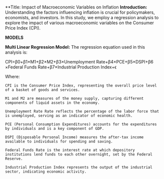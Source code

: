 



**Title: Impact of Macroeconomic Variables on Inflation
**Introduction:**
Understanding the factors influencing inflation is crucial for policymakers, economists, and investors. In this study, we employ a regression analysis to explore the impact of various macroeconomic variables on the Consumer Price Index (CPI). 

**MODELS**

**Multi Linear Regression Model:**
The regression equation used in this analysis is:

CPI=β0​+β1​×M1+β2​×M2+β3​×Unemployment Rate+β4​×PCE+β5​×DSPI+β6​×Federal Funds Rate+β7​×Industrial Production Index+ϵ

Where:

    CPI is the Consumer Price Index, representing the overall price level of a basket of goods and services.
    
    M1 and M2 are measures of the money supply, capturing different components of liquid assets in the economy.
    
    Unemployment Rate Rate reflects the percentage of the labor force that is unemployed, serving as an indicator of economic health.
    
    PCE (Personal Consumption Expenditures) accounts for the expenditures by individuals and is a key component of GDP.
    
    DSPI (Disposable Personal Income) measures the after-tax income available to individuals for spending and saving.
    
    Federal Funds Rate is the interest rate at which depository institutions lend funds to each other overnight, set by the Federal Reserve.
    
    Industrial Production Index represents the output of the industrial sector, indicating economic activity.




